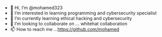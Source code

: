 - 👋 Hi, I’m @mohamed323
- 👀 I’m interested in learning programming and cybersecurity specialist
- 🌱 I’m currently learning ethical hacking and cybersecurity 
- 💞️ I’m looking to collaborate on ...  whitehat collaboration
- 📫 How to reach me ...https://github.com/mohamed

<!---
GIGABIT19/GIGABIT19 is a ✨ special ✨ repository because its `README.md` (this file) appears on your GitHub profile.
You can click the Preview link to take a look at your changes.
--->
